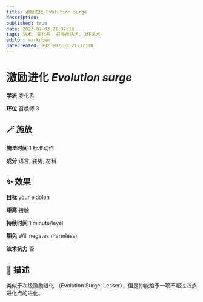 ```yaml
---
title: 激励进化 Evolution surge
description: 
published: true
date: 2023-07-03 21:37:18
tags: 法术, 变化系, 召唤师法术, 3环法术
editor: markdown
dateCreated: 2023-07-03 21:37:18
---
```


# **激励进化** *Evolution surge*

**学派** 变化系 

**环位** 召唤师 3

## 🪄 施放

**施法时间** 1 标准动作

**成分** 语言, 姿势, 材料

## ✨ 效果 

**目标** your eidolon 

**距离** 接触  

**持续时间** 1 minute/level 

**豁免** Will negates (harmless)

**法术抗力** 否

## 📖 描述

类似于次级激励进化 （Evolution Surge, Lesser），但是你能给予一项不超过四点进化点的进化。
    